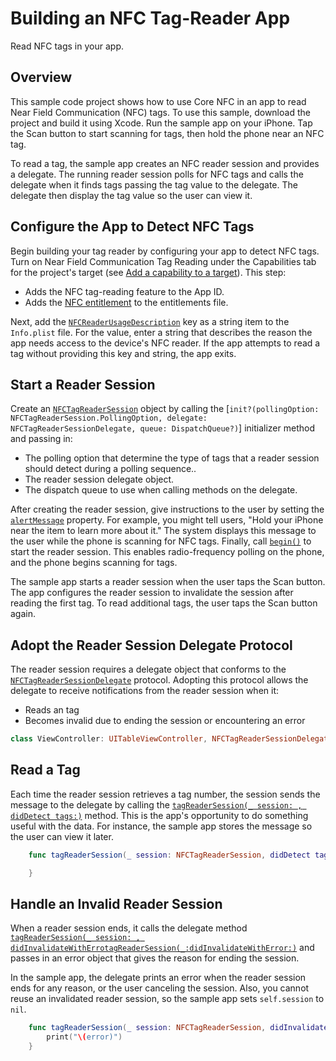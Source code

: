 # Building an NFC Tag-Reader App

Read NFC tags in your app.

## Overview

This sample code project shows how to use Core NFC in an app to read Near Field Communication (NFC) tags. To use this sample, download the project and build it using Xcode. Run the sample app on your iPhone. Tap the Scan button to start scanning for tags, then hold the phone near an NFC tag.

To read a tag, the sample app creates an NFC reader session and provides a delegate. The running reader session polls for NFC tags and calls the delegate when it finds tags passing the tag value to the delegate. The delegate then display the tag value so the user can view it.

## Configure the App to Detect NFC Tags

Begin building your tag reader by configuring your app to detect NFC tags. Turn on Near Field Communication Tag Reading under the Capabilities tab for the project's target (see [Add a capability to a target](https://help.apple.com/xcode/mac/current/#/dev88ff319e7)). This step:

- Adds the NFC tag-reading feature to the App ID.
- Adds the [NFC entitlement](https://developer.apple.com/documentation/bundleresources/entitlements/com_apple_developer_nfc_readersession_formats) to the entitlements file.

Next, add the [`NFCReaderUsageDescription`](https://developer.apple.com/documentation/bundleresources/information_property_list/nfcreaderusagedescription) key as a string item to the `Info.plist` file. For the value, enter a string that describes the reason the app needs access to the device's NFC reader. If the app attempts to read a tag without providing this key and string, the app exits.

## Start a Reader Session

Create an [`NFCTagReaderSession`](https://developer.apple.com/documentation/corenfc/nfctagreadersession) object by calling the [`init?(pollingOption: NFCTagReaderSession.PollingOption, delegate: NFCTagReaderSessionDelegate, queue: DispatchQueue?)`] initializer method and passing in:

- The polling option that determine the type of tags that a reader session should detect during a polling sequence..
- The reader session delegate object.
- The dispatch queue to use when calling methods on the delegate.

After creating the reader session, give instructions to the user by setting the [`alertMessage`](https://developer.apple.com/documentation/corenfc/nfcreadersessionprotocol/2919987-alertmessage) property. For example, you might tell users, "Hold your iPhone near the item to learn more about it." The system displays this message to the user while the phone is scanning for NFC tags.
Finally, call [`begin()`](https://developer.apple.com/documentation/corenfc/nfcreadersessionprotocol/2874112-begin) to start the reader session. This enables radio-frequency polling on the phone, and the phone begins scanning for tags.

The sample app starts a reader session when the user taps the Scan button. The app configures the reader session to invalidate the session after reading the first tag. To read additional tags, the user taps the Scan button again.


## Adopt the Reader Session Delegate Protocol

The reader session requires a delegate object that conforms to the [`NFCTagReaderSessionDelegate`](https://developer.apple.com/documentation/corenfc/nfctagreadersessiondelegate) protocol. Adopting this protocol allows the delegate to receive notifications from the reader session when it:

- Reads an tag
- Becomes invalid due to ending the session or encountering an error

``` swift
class ViewController: UITableViewController, NFCTagReaderSessionDelegate {
```


## Read a Tag

Each time the reader session retrieves a tag number, the session sends the message to the delegate by calling the [`tagReaderSession(_ session: , didDetect tags:)`](https://developer.apple.com/documentation/corenfc/nfctagreadersessiondelegate/3282000-tagreadersession) method. This is the app's opportunity to do something useful with the data. For instance, the sample app stores the message so the user can view it later.

``` swift
    func tagReaderSession(_ session: NFCTagReaderSession, didDetect tags: [NFCTag]) {

    }
```

## Handle an Invalid Reader Session

When a reader session ends, it calls the delegate method [`tagReaderSession(_ session: , didInvalidateWithErrotagReaderSession(_:didInvalidateWithError:)`](https://developer.apple.com/documentation/corenfc/nfctagreadersessiondelegate/3282001-tagreadersession) and passes in an error object that gives the reason for ending the session. 

In the sample app, the delegate prints an error when the reader session ends for any reason, or the user canceling the session. Also, you cannot reuse an invalidated reader session, so the sample app sets `self.session` to `nil`.

``` swift
    func tagReaderSession(_ session: NFCTagReaderSession, didInvalidateWithError error: Error) {
        print("\(error)")
    }
```

